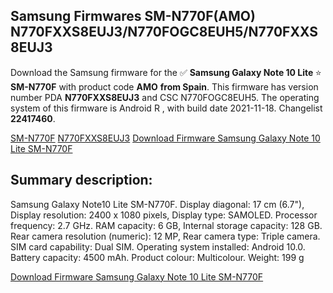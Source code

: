 <h2>Samsung Firmwares SM-N770F(AMO) N770FXXS8EUJ3/N770FOGC8EUH5/N770FXXS8EUJ3</h2>
Download the Samsung firmware for the ✅ <strong>Samsung Galaxy Note 10 Lite </strong> ⭐ <strong>SM-N770F</strong> with product code <strong>AMO</strong> <strong> from Spain</strong>. This firmware has version number PDA <strong>N770FXXS8EUJ3</strong> and CSC N770FOGC8EUH5. The operating system of this firmware is Android R , with build date 2021-11-18. Changelist <strong>22417460</strong>.


[SM-N770F](https://samfirm.shop/samsung/model/SM-N770F)
[N770FXXS8EUJ3](https://samfirm.shop/samsung/pda/N770FXXS8EUJ3)
[Download Firmware Samsung Galaxy Note 10 Lite SM-N770F](https://samfirm.shop/samsung/firmware/475179)
<h2>Summary description:</h2>
<p>Samsung Galaxy Note10 Lite SM-N770F. Display diagonal: 17 cm (6.7"), Display resolution: 2400 x 1080 pixels, Display type: SAMOLED. Processor frequency: 2.7 GHz. RAM capacity: 6 GB, Internal storage capacity: 128 GB. Rear camera resolution (numeric): 12 MP, Rear camera type: Triple camera. SIM card capability: Dual SIM. Operating system installed: Android 10.0. Battery capacity: 4500 mAh. Product colour: Multicolour. Weight: 199 g</p>


[Download Firmware Samsung Galaxy Note 10 Lite SM-N770F](https://samfirm.shop/samsung/firmware/475179)
